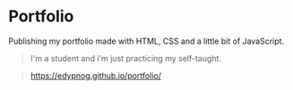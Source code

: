 # Portfolio

Publishing my portfolio made with HTML, CSS and a little bit of JavaScript.

> I'm a student and i'm just practicing my self-taught.

> https://edypnog.github.io/portfolio/
